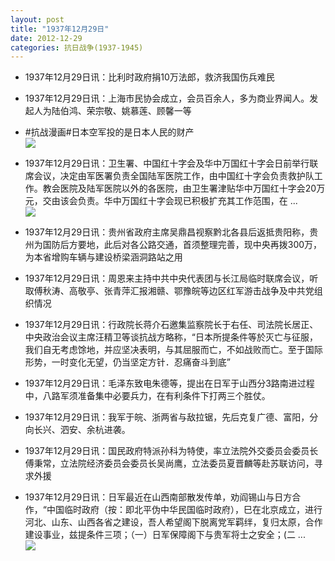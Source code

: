 ```yaml
---
layout: post
title: "1937年12月29日"
date: 2012-12-29
categories: 抗日战争(1937-1945)
---
```


<meta name="referrer" content="no-referrer" />

- 1937年12月29日讯：比利时政府捐10万法郎，救济我国伤兵难民 

- 1937年12月29日讯：上海市民协会成立，会员百余人，多为商业界闻人。发起人为陆伯鸿、荣宗敬、姚慕莲、顾馨一等 

- #抗战漫画#日本空军投的是日本人民的财产 <br/><img src="https://ww2.sinaimg.cn/large/aca367d8jw1e0auj1h8gej.jpg" />

- 1937年12月29日讯：卫生署、中国红十字会及华中万国红十字会日前举行联席会议，决定由军医署负责全国陆军医院工作，由中国红十字会负责救护队工作。教会医院及陆军医院以外的各医院，由卫生署津贴华中万国红十字会20万元，交由该会负责。华中万国红十字会现已积极扩充其工作范围，在 ...  <br/><img src="https://ww2.sinaimg.cn/large/aca367d8jw1e0atntvg0mj.jpg" />

- 1937年12月29日讯：贵州省政府主席吴鼎昌视察黔北各县后返抵贵阳称，贵州为国防后方要地，此后对各公路交通，首须整理完善，现中央再拨300万，为本省增购车辆与建设桥梁涵洞路站之用 

- 1937年12月29日讯：周恩来主持中共中央代表团与长江局临时联席会议，听取傅秋涛、高敬亭、张青萍汇报湘赣、鄂豫皖等边区红军游击战争及中共党组织情况 

- 1937年12月29日讯：行政院长蒋介石邀集监察院长于右任、司法院长居正、中央政治会议主席汪精卫等谈抗战方略称，“日本所提条件等於灭亡与征服，我们自无考虑馀地，并应坚决表明，与其屈服而亡，不如战败而亡。至于国际形势，一时变化无望，仍当坚定方针．忍痛奋斗到底” 

- 1937年12月29日讯：毛泽东致电朱德等，提出在日军于山西分3路南进过程中，八路军须准备集中必要兵力，在有利条件下打两三个胜仗。 

- 1937年12月29日讯：我军于皖、浙两省与敌拉锯，先后克复广德、富阳，分向长兴、泗安、余杭进袭。 

- 1937年12月29日讯：国民政府特派孙科为特使，率立法院外交委员会委员长傅秉常，立法院经济委员会委员长吴尚鹰，立法委员夏晋麟等赴苏联访问，寻求外援 

- 1937年12月29日讯：日军最近在山西南部散发传单，劝阎锡山与日方合作，“中国临时政府（按：即北平伪中华民国临时政府），巳在北京成立，进行河北、山东、山西各省之建设，吾人希望阁下脱离党军羁绊，复归太原，合作建设事业，兹提条件三项；（一）日军保障阁下与贵军将士之安全；(二 ...  <br/><img src="https://ww3.sinaimg.cn/large/aca367d8jw1e0a7z4nvoxj.jpg" />

